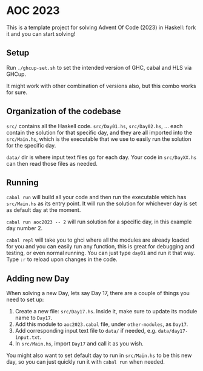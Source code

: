 # AOC 2023

This is a template project for solving Advent Of Code (2023) in Haskell: fork it and you can start solving!

## Setup

Run `./ghcup-set.sh` to set the intended version of GHC, cabal and HLS via GHCup.

It might work with other combination of versions also, but this combo works for sure.

## Organization of the codebase

`src/` contains all the Haskell code. `src/Day01.hs`, `src/Day02.hs`, ... each contain the solution
for that specific day, and they are all imported into the `src/Main.hs`, which is the executable
that we use to easily run the solution for the specific day.

`data/` dir is where input text files go for each day.
Your code in `src/DayXX.hs` can then read those files as needed.

## Running

`cabal run` will build all your code and then run the executable which has `src/Main.hs` as its entry point. It will run the solution for whichever day is set as default day at the moment.

`cabal run aoc2023 -- 2` will run solution for a specific day, in this example day number 2.

`cabal repl` will take you to ghci where all the modules are already loaded for you and
you can easily run any function, this is great for debugging and testing, or even normal running.
You can just type `day01` and run it that way. Type `:r` to reload upon changes in the code.

## Adding new Day

When solving a new Day, lets say Day 17, there are a couple of things you need to set up:
1. Create a new file: `src/Day17.hs`. Inside it, make sure to update its module name to `Day17`.
2. Add this module to `aoc2023.cabal` file, under `other-modules`, as `Day17`.
3. Add corresponding input text file to `data/` if needed, e.g. `data/day17-input.txt`.
4. In `src/Main.hs`, import `Day17` and call it as you wish.

You might also want to set default day to run in `src/Main.hs` to be this new day, so
you can just quickly run it with `cabal run` when needed.
